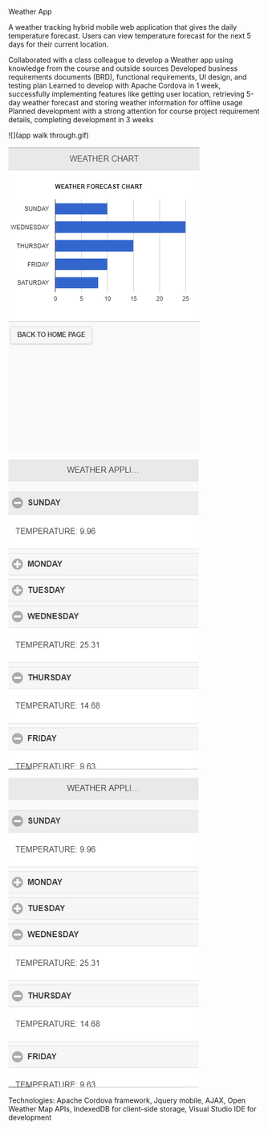 
Weather App

A weather tracking hybrid mobile web application that gives the daily temperature forecast. Users can view temperature forecast for the next 5 days for their current location. 

Collaborated with a class colleague to develop a Weather app using knowledge from the course and outside sources
Developed business requirements documents (BRD), functional requirements, UI design, and testing plan
Learned to develop with Apache Cordova in 1 week, successfully implementing features like getting user location, retrieving 5-day weather forecast and storing weather information for offline usage
Planned development with a strong attention for course project requirement details, completing development in 3 weeks 

![](app walk through.gif) 

![](Capture.PNG) 

![](Capture3.PNG) 

![](Capture3.PNG)



Technologies: Apache Cordova framework, Jquery mobile, AJAX, Open Weather Map APIs, IndexedDB  for client-side storage, Visual Studio IDE for development 
